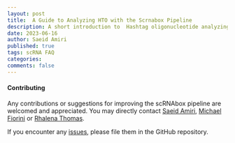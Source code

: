 ```yaml
---
layout: post
title:  A Guide to Analyzing HTO with the Scrnabox Pipeline
description: A short introduction to  Hashtag oligonucleotide analyzing using scrnabox pipeline
date: 2023-06-16
author: Saeid Amiri
published: true
tags: scRNA FAQ
categories: 
comments: false
---
```


#### Contributing
Any contributions or suggestions for improving the scRNAbox pipeline are welcomed and appreciated. You may directly contact [Saeid Amiri](https://github.com/saeidamiri1), [Michael Fiorini](https://github.com/fiorini9) or [Rhalena Thomas](https://github.com/RhalenaThomas). 

If you encounter any [issues](https://github.com/neurobioinfo/scrnabox/issues), please file them in the GitHub repository.

